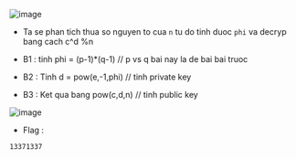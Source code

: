 ![image](https://github.com/user-attachments/assets/a40beea9-fb3d-401c-8512-0e39d6acf0a0)

- Ta se phan tich thua so nguyen to cua `n` tu do tinh duoc `phi` va decryp bang cach c^d %n

- B1 : tinh phi = (p-1)*(q-1)  // p vs q bai nay la de bai bai truoc

- B2 : Tinh d = pow(e,-1,phi)  // tinh private key

- B3 : Ket qua bang pow(c,d,n)  // tinh public key

![image](https://github.com/user-attachments/assets/d14a3245-2b4f-4945-9502-0e73ad6b4efb)

- Flag :

`
13371337
`
